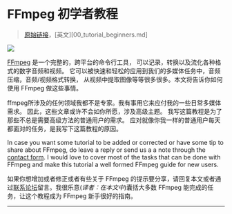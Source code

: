 FFmpeg 初学者教程
============

> [原始链接][src]，[英文][00_tutorial_beginners.md]

![][logo]

[FFmpeg][link0] 是一个完整的，跨平台的命令行工具，
可以记录，转换以及流化各种格式的数字音频和视频。
它可以被快速和轻松的应用到我们的多媒体任务中，音频压缩，音频/视频格式转换，
从视频中提取图像等等很多很多。本文将告诉你如何使用 FFmpeg 做这些事情。

ffmpeg所涉及的任何领域我都不是专家。我有事用它来应付我的一些日常多媒体需求。
因此，这些文章或许不会如你所愿，涉及高级主题。
我写这篇教程是为了那些不总是需要高级方法的普通用户的需求。
应对就像你我一样的普通用户每天都面对的任务，是我写下这篇教程的原因。

In case you want some tutorial to be added or corrected or have some tip to share about FFmpeg, do leave a reply or send us a a note through the [contact form][link1]. I would love to cover most of the tasks that can be done with FFmpeg and make this tutorial a well formed FFmpeg guide for new users.

如果你想增加或者修正或者有些关于 FFmpeg 的提示要分享，请回复本文或者通过[联系论坛][link1]留言。我很乐意(*译者：在本文中*)囊括大多数 FFmpeg 能完成的任务，让这个教程成为 FFmpeg 新手很好的指南。


---------------------------------------------------------
[src]:http://linuxers.org/book/export/html/593
[link0]: http://ffmpeg.org/
[link1]: http://linuxers.org/contact
[link2]: apt://ffmpeg
[link3]: http://lame.sourceforge.net/index.php
[link4]: http://linuxers.org/tutorial/basic-audio-transcoding-options-ffmpeg
[link5]: http://linuxers.org/tutorial/basic-video-transcoding-options-ffmpeg
[link6]: http://linuxers.org/tutorial/ffmpeg-basics-beginners
[link7]: http://linuxers.org/tutorial/how-compress-audio-files-using-ffmpeg
[link8]: http://linuxers.org/tutorial/how-remove-audio-and-video-streams-media-file-using-ffmpeg
[link9]: http://linuxers.org/tutorial/basic-audio-transcoding-options-ffmpeg
[link10]: http://linuxers.org/tutorial/ffmpeg-basics-beginners
[link11]: http://linuxers.org/tutorial/how-crop-videos-using-ffmpeg
[link12]: http://linuxers.org/tutorial/how-pad-videos-using-ffmpeg
[link13]: http://linuxers.org/category/theora
[link14]: http://linuxers.org/tutorial/how-convert-video-files-various-other-video-formats-using-ffmpeg
[link15]: http://www.mp3-tech.org/tests/gb
[link16]: http://linuxers.org/tutorial/how-extract-images-video-using-ffmpeg
[link17]: http://linuxers.org/tutorial/ffmpeg-tutorial-beginners#comment-1085
[link18]: http://linuxers.org/tutorial/ffmpeg-tutorial-beginners

[logo]: http://linuxers.org/sites/default/files/article-logo/ffmpeg.png?1268646968
[img0]: http://linuxers.org/sites/default/files/article-logo/1268656256_gnome-app-install.png?1268656276
[img1]: http://linuxers.org/sites/default/files/article-logo/1268656103_package_multimedia.png?1268656477
[img2]: http://linuxers.org/sites/default/files/article-logo/1268551566_video_compress.png?1268551729
[img3]: http://linuxers.org/sites/default/files/article-logo/1268168814_xine.png?1268654938
[img4]: http://linuxers.org/sites/default/files/article-logo/1268632119_cut.png?1268632150
[img5]: http://linuxers.org/sites/default/files/article-logo/1268632243_images.png?1268632271
[img6]: http://linuxers.org/sites/default/files/article-logo/1268656154_applications-multimedia.png?1269441169
[img7]: http://linuxers.org/sites/default/files/article-logo/1280946741_Microphone.png?1280946765
[img8]: http://linuxers.org/sites/default/files/article-logo/1268632407_audio_wave.png?1268632487
[img9]: http://linuxers.org/sites/default/files/article-logo/FlashVideo_128px.png?1268632051
